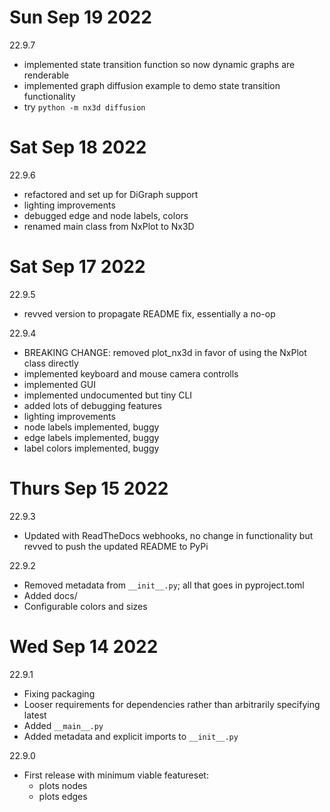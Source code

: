 # Sun Sep 19 2022
22.9.7
- implemented state transition function so now dynamic graphs are renderable
- implemented graph diffusion example to demo state transition functionality
- try `python -m nx3d diffusion`

# Sat Sep 18 2022
22.9.6
- refactored and set up for DiGraph support
- lighting improvements
- debugged edge and node labels, colors
- renamed main class from NxPlot to Nx3D

# Sat Sep 17 2022
22.9.5
- revved version to propagate README fix, essentially a no-op

22.9.4
- BREAKING CHANGE: removed plot_nx3d in favor of using the NxPlot class directly
- implemented keyboard and mouse camera controlls
- implemented GUI
- implemented undocumented but tiny CLI
- added lots of debugging features
- lighting improvements
- node labels implemented, buggy
- edge labels implemented, buggy
- label colors implemented, buggy

# Thurs Sep 15 2022
22.9.3
- Updated with ReadTheDocs webhooks, no change in functionality but revved to push the updated README to PyPi

22.9.2
- Removed metadata from `__init__.py`; all that goes in pyproject.toml
- Added docs/
- Configurable colors and sizes

# Wed Sep 14 2022
22.9.1
- Fixing packaging
- Looser requirements for dependencies rather than arbitrarily specifying latest
- Added `__main__.py`
- Added metadata and explicit imports to `__init__.py`

22.9.0
- First release with minimum viable featureset:
  - plots nodes
  - plots edges
